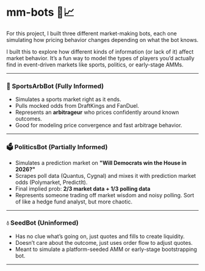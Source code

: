 # mm-bots 🧠📈

For this project, I built three different market-making bots, each one simulating how pricing behavior changes depending on what the bot knows.

I built this to explore how different kinds of information (or lack of it) affect market behavior. It’s a fun way to model the types of players you’d actually find in event-driven markets like sports, politics, or early-stage AMMs.

---

### 🏀 SportsArbBot (Fully Informed)

- Simulates a sports market right as it ends.
- Pulls mocked odds from DraftKings and FanDuel.
- Represents an **arbitrageur** who prices confidently around known outcomes.
- Good for modeling price convergence and fast arbitrage behavior.

---

### 🗳️ PoliticsBot (Partially Informed)

- Simulates a prediction market on **"Will Democrats win the House in 2026?"**
- Scrapes poll data (Quantus, Cygnal) and mixes it with prediction market odds (Polymarket, PredictIt).
- Final implied prob: **2/3 market data + 1/3 polling data**
- Represents someone trading off market wisdom and noisy polling. Sort of like a hedge fund analyst, but more chaotic.

---

### 💧 SeedBot (Uninformed)

- Has no clue what’s going on, just quotes and fills to create liquidity.
- Doesn’t care about the outcome, just uses order flow to adjust quotes.
- Meant to simulate a platform-seeded AMM or early-stage bootstrapping bot.

---
